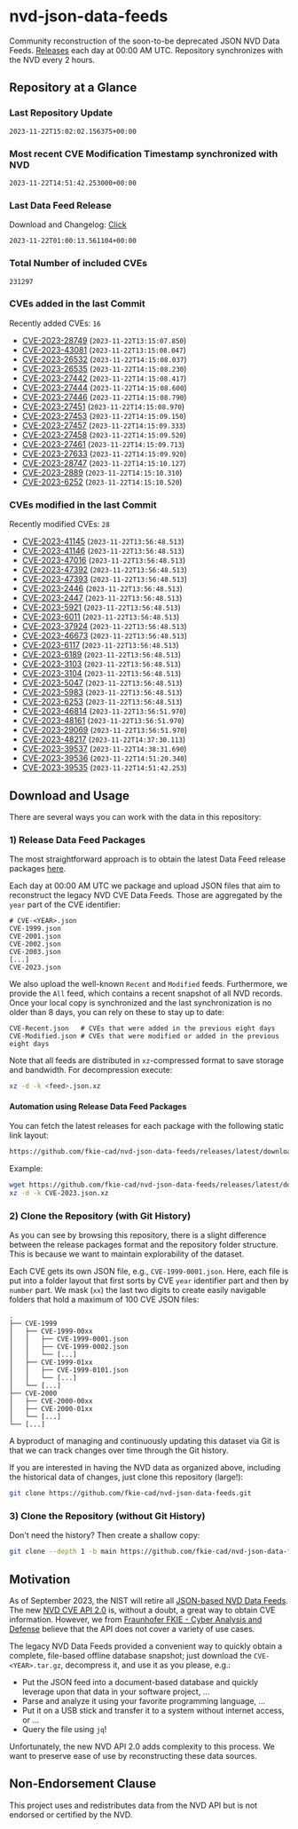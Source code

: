# nvd-json-data-feeds

Community reconstruction of the soon-to-be deprecated JSON NVD Data Feeds. 
[Releases](https://github.com/fkie-cad/nvd-json-data-feeds/releases/latest) each day at 00:00 AM UTC.
Repository synchronizes with the NVD every 2 hours.

## Repository at a Glance

### Last Repository Update

```plain
2023-11-22T15:02:02.156375+00:00
```

### Most recent CVE Modification Timestamp synchronized with NVD

```plain
2023-11-22T14:51:42.253000+00:00
```

### Last Data Feed Release

Download and Changelog: [Click](https://github.com/fkie-cad/nvd-json-data-feeds/releases/latest)

```plain
2023-11-22T01:00:13.561104+00:00
```

### Total Number of included CVEs

```plain
231297
```

### CVEs added in the last Commit

Recently added CVEs: `16`

* [CVE-2023-28749](CVE-2023/CVE-2023-287xx/CVE-2023-28749.json) (`2023-11-22T13:15:07.850`)
* [CVE-2023-43081](CVE-2023/CVE-2023-430xx/CVE-2023-43081.json) (`2023-11-22T13:15:08.047`)
* [CVE-2023-26532](CVE-2023/CVE-2023-265xx/CVE-2023-26532.json) (`2023-11-22T14:15:08.037`)
* [CVE-2023-26535](CVE-2023/CVE-2023-265xx/CVE-2023-26535.json) (`2023-11-22T14:15:08.230`)
* [CVE-2023-27442](CVE-2023/CVE-2023-274xx/CVE-2023-27442.json) (`2023-11-22T14:15:08.417`)
* [CVE-2023-27444](CVE-2023/CVE-2023-274xx/CVE-2023-27444.json) (`2023-11-22T14:15:08.600`)
* [CVE-2023-27446](CVE-2023/CVE-2023-274xx/CVE-2023-27446.json) (`2023-11-22T14:15:08.790`)
* [CVE-2023-27451](CVE-2023/CVE-2023-274xx/CVE-2023-27451.json) (`2023-11-22T14:15:08.970`)
* [CVE-2023-27453](CVE-2023/CVE-2023-274xx/CVE-2023-27453.json) (`2023-11-22T14:15:09.150`)
* [CVE-2023-27457](CVE-2023/CVE-2023-274xx/CVE-2023-27457.json) (`2023-11-22T14:15:09.333`)
* [CVE-2023-27458](CVE-2023/CVE-2023-274xx/CVE-2023-27458.json) (`2023-11-22T14:15:09.520`)
* [CVE-2023-27461](CVE-2023/CVE-2023-274xx/CVE-2023-27461.json) (`2023-11-22T14:15:09.713`)
* [CVE-2023-27633](CVE-2023/CVE-2023-276xx/CVE-2023-27633.json) (`2023-11-22T14:15:09.920`)
* [CVE-2023-28747](CVE-2023/CVE-2023-287xx/CVE-2023-28747.json) (`2023-11-22T14:15:10.127`)
* [CVE-2023-2889](CVE-2023/CVE-2023-28xx/CVE-2023-2889.json) (`2023-11-22T14:15:10.310`)
* [CVE-2023-6252](CVE-2023/CVE-2023-62xx/CVE-2023-6252.json) (`2023-11-22T14:15:10.520`)


### CVEs modified in the last Commit

Recently modified CVEs: `28`

* [CVE-2023-41145](CVE-2023/CVE-2023-411xx/CVE-2023-41145.json) (`2023-11-22T13:56:48.513`)
* [CVE-2023-41146](CVE-2023/CVE-2023-411xx/CVE-2023-41146.json) (`2023-11-22T13:56:48.513`)
* [CVE-2023-47016](CVE-2023/CVE-2023-470xx/CVE-2023-47016.json) (`2023-11-22T13:56:48.513`)
* [CVE-2023-47392](CVE-2023/CVE-2023-473xx/CVE-2023-47392.json) (`2023-11-22T13:56:48.513`)
* [CVE-2023-47393](CVE-2023/CVE-2023-473xx/CVE-2023-47393.json) (`2023-11-22T13:56:48.513`)
* [CVE-2023-2446](CVE-2023/CVE-2023-24xx/CVE-2023-2446.json) (`2023-11-22T13:56:48.513`)
* [CVE-2023-2447](CVE-2023/CVE-2023-24xx/CVE-2023-2447.json) (`2023-11-22T13:56:48.513`)
* [CVE-2023-5921](CVE-2023/CVE-2023-59xx/CVE-2023-5921.json) (`2023-11-22T13:56:48.513`)
* [CVE-2023-6011](CVE-2023/CVE-2023-60xx/CVE-2023-6011.json) (`2023-11-22T13:56:48.513`)
* [CVE-2023-37924](CVE-2023/CVE-2023-379xx/CVE-2023-37924.json) (`2023-11-22T13:56:48.513`)
* [CVE-2023-46673](CVE-2023/CVE-2023-466xx/CVE-2023-46673.json) (`2023-11-22T13:56:48.513`)
* [CVE-2023-6117](CVE-2023/CVE-2023-61xx/CVE-2023-6117.json) (`2023-11-22T13:56:48.513`)
* [CVE-2023-6189](CVE-2023/CVE-2023-61xx/CVE-2023-6189.json) (`2023-11-22T13:56:48.513`)
* [CVE-2023-3103](CVE-2023/CVE-2023-31xx/CVE-2023-3103.json) (`2023-11-22T13:56:48.513`)
* [CVE-2023-3104](CVE-2023/CVE-2023-31xx/CVE-2023-3104.json) (`2023-11-22T13:56:48.513`)
* [CVE-2023-5047](CVE-2023/CVE-2023-50xx/CVE-2023-5047.json) (`2023-11-22T13:56:48.513`)
* [CVE-2023-5983](CVE-2023/CVE-2023-59xx/CVE-2023-5983.json) (`2023-11-22T13:56:48.513`)
* [CVE-2023-6253](CVE-2023/CVE-2023-62xx/CVE-2023-6253.json) (`2023-11-22T13:56:48.513`)
* [CVE-2023-46814](CVE-2023/CVE-2023-468xx/CVE-2023-46814.json) (`2023-11-22T13:56:51.970`)
* [CVE-2023-48161](CVE-2023/CVE-2023-481xx/CVE-2023-48161.json) (`2023-11-22T13:56:51.970`)
* [CVE-2023-29069](CVE-2023/CVE-2023-290xx/CVE-2023-29069.json) (`2023-11-22T13:56:51.970`)
* [CVE-2023-48217](CVE-2023/CVE-2023-482xx/CVE-2023-48217.json) (`2023-11-22T14:37:30.113`)
* [CVE-2023-39537](CVE-2023/CVE-2023-395xx/CVE-2023-39537.json) (`2023-11-22T14:38:31.690`)
* [CVE-2023-39536](CVE-2023/CVE-2023-395xx/CVE-2023-39536.json) (`2023-11-22T14:51:20.340`)
* [CVE-2023-39535](CVE-2023/CVE-2023-395xx/CVE-2023-39535.json) (`2023-11-22T14:51:42.253`)


## Download and Usage

There are several ways you can work with the data in this repository:

### 1) Release Data Feed Packages

The most straightforward approach is to obtain the latest Data Feed release packages [here](https://github.com/fkie-cad/nvd-json-data-feeds/releases/latest).

Each day at 00:00 AM UTC we package and upload JSON files that aim to reconstruct the legacy NVD CVE Data Feeds.
Those are aggregated by the `year` part of the CVE identifier:

```
# CVE-<YEAR>.json
CVE-1999.json
CVE-2001.json
CVE-2002.json
CVE-2003.json
[...]
CVE-2023.json
```

We also upload the well-known `Recent` and `Modified` feeds.
Furthermore, we provide the `All` feed, which contains a recent snapshot of all NVD records.
Once your local copy is synchronized and the last synchronization is no older than 8 days, you can rely on these to stay up to date:

```plain
CVE-Recent.json   # CVEs that were added in the previous eight days
CVE-Modified.json # CVEs that were modified or added in the previous eight days
```

Note that all feeds are distributed in `xz`-compressed format to save storage and bandwidth.
For decompression execute:

```sh
xz -d -k <feed>.json.xz
```


#### Automation using Release Data Feed Packages

You can fetch the latest releases for each package with the following static link layout:

```sh
https://github.com/fkie-cad/nvd-json-data-feeds/releases/latest/download/CVE-<YEAR>.json.xz
```

Example:

```sh
wget https://github.com/fkie-cad/nvd-json-data-feeds/releases/latest/download/CVE-2023.json.xz
xz -d -k CVE-2023.json.xz
```

### 2) Clone the Repository (with Git History)

As you can see by browsing this repository, there is a slight difference between the release packages format and the repository folder structure.
This is because we want to maintain explorability of the dataset.

Each CVE gets its own JSON file, e.g., `CVE-1999-0001.json`.
Here, each file is put into a folder layout that first sorts by CVE `year` identifier part and then by `number` part.
We mask (`xx`) the last two digits to create easily navigable folders that hold a maximum of 100 CVE JSON files:

```plain
.
├── CVE-1999
│   ├── CVE-1999-00xx
│   │   ├── CVE-1999-0001.json
│   │   ├── CVE-1999-0002.json
│   │   └── [...]
│   ├── CVE-1999-01xx
│   │   ├── CVE-1999-0101.json
│   │   └── [...]
│   └── [...]
├── CVE-2000
│   ├── CVE-2000-00xx
│   ├── CVE-2000-01xx
│   └── [...]
└── [...]
```

A byproduct of managing and continuously updating this dataset via Git is that we can track changes over time through the Git history.

If you are interested in having the NVD data as organized above, including the historical data of changes, just clone this repository (large!):

```sh
git clone https://github.com/fkie-cad/nvd-json-data-feeds.git
```

### 3) Clone the Repository (without Git History)

Don't need the history? Then create a shallow copy:

```sh
git clone --depth 1 -b main https://github.com/fkie-cad/nvd-json-data-feeds.git
```

## Motivation

As of September 2023, the NIST will retire all [JSON-based NVD Data Feeds](https://nvd.nist.gov/vuln/data-feeds#divRetirementBanner-1).
The new [NVD CVE API 2.0](https://nvd.nist.gov/developers/vulnerabilities) is, without a doubt, a great way to obtain CVE information.
However, we from [Fraunhofer FKIE - Cyber Analysis and Defense](https://www.fkie.fraunhofer.de/en/departments/cad.html) believe that the API does not cover a variety of use cases.

The legacy NVD Data Feeds provided a convenient way to quickly obtain a complete, file-based offline database snapshot; just download the `CVE-<YEAR>.tar.gz`, decompress it, and use it as you please, e.g.:

* Put the JSON feed into a document-based database and quickly leverage upon that data in your software project, ...
* Parse and analyze it using your favorite programming language, ...
* Put it on a USB stick and transfer it to a system without internet access, or ...
* Query the file using `jq`!

Unfortunately, the new NVD API 2.0 adds complexity to this process.
We want to preserve ease of use by reconstructing these data sources.

## Non-Endorsement Clause

This project uses and redistributes data from the NVD API but is not endorsed or certified by the NVD.